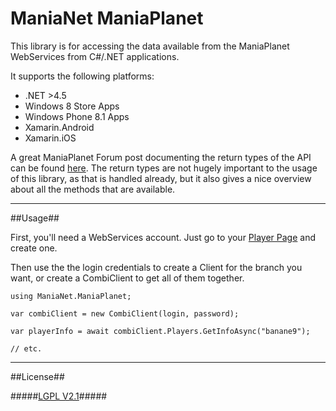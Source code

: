 ManiaNet ManiaPlanet
====================

This library is for accessing the data available from the ManiaPlanet WebServices from C#/.NET applications.

It supports the following platforms:

* .NET >4.5
* Windows 8 Store Apps
* Windows Phone 8.1 Apps
* Xamarin.Android
* Xamarin.iOS
 
A great ManiaPlanet Forum post documenting the return types of the API can be found [here](http://forum.maniaplanet.com/viewtopic.php?f=282&t=5058). The return types are not hugely important to the usage of this library, as that is handled already, but it also gives a nice overview about all the methods that are available.

--------------------------------------------------------------------------------------------------------------------------------

##Usage##

First, you'll need a WebServices account. Just go to your [Player Page](https://player.maniaplanet.com/webservices) and create one.

Then use the the login credentials to create a Client for the branch you want, or create a CombiClient to get all of them together.

``` CSharp
using ManiaNet.ManiaPlanet;

var combiClient = new CombiClient(login, password);

var playerInfo = await combiClient.Players.GetInfoAsync("banane9");

// etc.
```

--------------------------------------------------------------------------------------------------------------------------------

##License##

#####[LGPL V2.1](https://github.com/Banane9/ManiaNet/blob/master/LICENSE.md)#####
